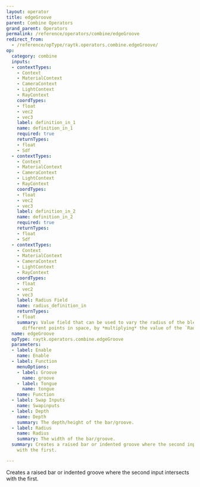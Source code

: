 ```yaml
---
layout: operator
title: edgeGroove
parent: Combine Operators
grand_parent: Operators
permalink: /reference/operators/combine/edgeGroove
redirect_from:
  - /reference/opType/raytk.operators.combine.edgeGroove/
op:
  category: combine
  inputs:
  - contextTypes:
    - Context
    - MaterialContext
    - CameraContext
    - LightContext
    - RayContext
    coordTypes:
    - float
    - vec2
    - vec3
    label: definition_in_1
    name: definition_in_1
    required: true
    returnTypes:
    - float
    - Sdf
  - contextTypes:
    - Context
    - MaterialContext
    - CameraContext
    - LightContext
    - RayContext
    coordTypes:
    - float
    - vec2
    - vec3
    label: definition_in_2
    name: definition_in_2
    required: true
    returnTypes:
    - float
    - Sdf
  - contextTypes:
    - Context
    - MaterialContext
    - CameraContext
    - LightContext
    - RayContext
    coordTypes:
    - float
    - vec2
    - vec3
    label: Radius Field
    name: radius_definition_in
    returnTypes:
    - float
    summary: Value field that can be used to vary the radius of the blend region at
      different points in space, by *multiplying* the value of the `Radius` parameter.
  name: edgeGroove
  opType: raytk.operators.combine.edgeGroove
  parameters:
  - label: Enable
    name: Enable
  - label: Function
    menuOptions:
    - label: Groove
      name: groove
    - label: Tongue
      name: tongue
    name: Function
  - label: Swap Inputs
    name: Swapinputs
  - label: Depth
    name: Depth
    summary: The depth/height of the bar/groove.
  - label: Radius
    name: Radius
    summary: The width of the bar/groove.
  summary: Creates a raised bar or indented groove where the second input intersects
    with the first.

---
```



Creates a raised bar or indented groove where the second input intersects with the first.